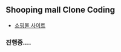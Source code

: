 
## Shooping mall Clone Coding
* [쇼핑물 사이트](http://www.shinwonmall.com/front/brand_main.php?bridx=305)

### 진행중....
